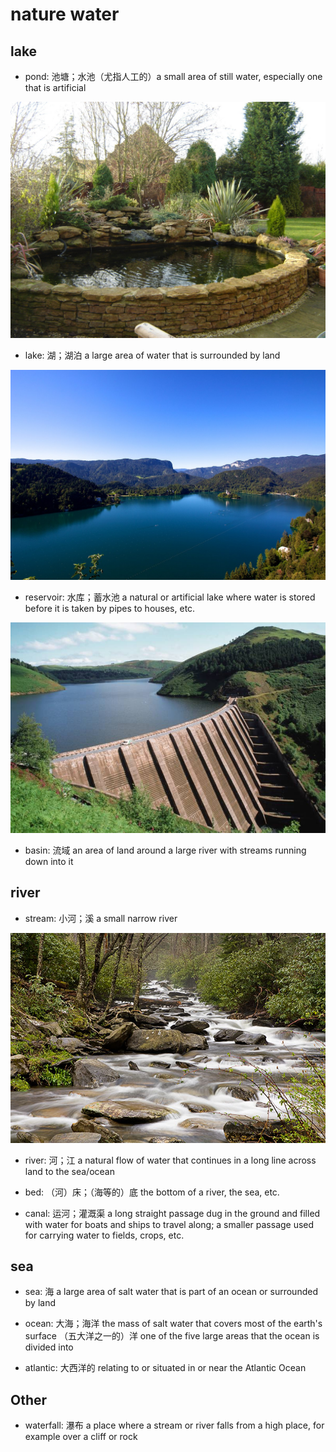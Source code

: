 # nature water

## lake

- pond: 池塘；水池（尤指人工的）a small area of still water, especially one that is artificial

![](images/pond.jpg)

- lake: 湖；湖泊 a large area of water that is surrounded by land

![](images/lake.jpg)

- reservoir: 水库；蓄水池 a natural or artificial lake where water is stored before it is taken by pipes to houses, etc.

![](images/reservoir.jpg)

- basin: 流域 an area of land around a large river with streams running down into it

## river

- stream: 小河；溪 a small narrow river

![](images/stream.jpg)

- river: 河；江 a natural flow of water that continues in a long line across land to the sea/ocean
- bed: （河）床；（海等的）底 the bottom of a river, the sea, etc.

- canal: 运河；灌溉渠 a long straight passage dug in the ground and filled with water for boats and ships to travel along; a smaller passage used for carrying water to fields, crops, etc.

## sea

- sea: 海 a large area of salt water that is part of an ocean or surrounded by land
- ocean: 大海；海洋 the mass of salt water that covers most of the earth's surface （五大洋之一的）洋 one of the five large areas that the ocean is divided into

- atlantic: 大西洋的 relating to or situated in or near the Atlantic Ocean

## Other

- waterfall: 瀑布 a place where a stream or river falls from a high place, for example over a cliff or rock
